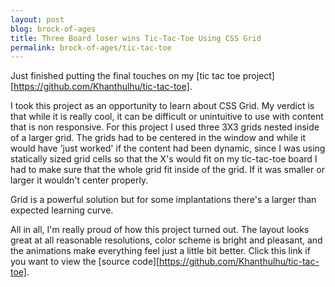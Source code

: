 ```yaml
---
layout: post
blog: brock-of-ages
title: Three Board loser wins Tic-Tac-Toe Using CSS Grid
permalink: brock-of-ages/tic-tac-toe
---
```

Just finished putting the final touches on my [tic tac toe project][https://github.com/Khanthulhu/tic-tac-toe].

I took this project as an opportunity to learn about CSS Grid. My verdict is that while it is really cool, it can be difficult or unintuitive to use with content that is non responsive. For this project I used three 3X3 grids nested inside of a larger grid. The grids had to be centered in the window and while it would have 'just worked' if the content had been dynamic, since I was using statically sized grid cells so that the X's would fit on my tic-tac-toe board I had to make sure that the whole grid fit inside of the grid. If it was smaller or larger it wouldn't center properly.

Grid is a powerful solution but for some implantations there's a larger than expected learning curve.

All in all, I'm really proud of how this project turned out. The layout looks great at all reasonable resolutions, color scheme is bright and pleasant, and the animations make everything feel just a little bit better. Click this link if you want to view the [source code][https://github.com/Khanthulhu/tic-tac-toe].